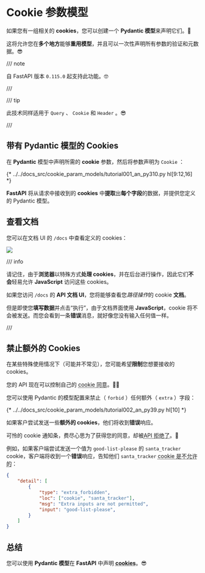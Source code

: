 # Cookie 参数模型

如果您有一组相关的 **cookies**，您可以创建一个 **Pydantic 模型**来声明它们。🍪

这将允许您在**多个地方**能够**重用模型**，并且可以一次性声明所有参数的验证和元数据。😎

/// note

自 FastAPI 版本 `0.115.0` 起支持此功能。🤓

///

/// tip

此技术同样适用于 `Query` 、 `Cookie` 和 `Header` 。😎

///

## 带有 Pydantic 模型的 Cookies

在 **Pydantic** 模型中声明所需的 **cookie** 参数，然后将参数声明为 `Cookie` ：

{* ../../docs_src/cookie_param_models/tutorial001_an_py310.py hl[9:12,16] *}

**FastAPI** 将从请求中接收到的 **cookies** 中**提取**出**每个字段**的数据，并提供您定义的 Pydantic 模型。

## 查看文档

您可以在文档 UI 的 `/docs` 中查看定义的 cookies：

<div class="screenshot">
<img src="/img/tutorial/cookie-param-models/image01.png">
</div>

/// info

请记住，由于**浏览器**以特殊方式**处理 cookies**，并在后台进行操作，因此它们**不会**轻易允许 **JavaScript** 访问这些 cookies。

如果您访问 `/docs` 的 **API 文档 UI**，您将能够查看您*路径操作*的 cookie **文档**。

但是即使您**填写数据**并点击“执行”，由于文档界面使用 **JavaScript**，cookie 将不会被发送。而您会看到一条**错误**消息，就好像您没有输入任何值一样。

///

## 禁止额外的 Cookies

在某些特殊使用情况下（可能并不常见），您可能希望**限制**您想要接收的 cookies。

您的 API 现在可以控制自己的 <abbr title="这是一个笑话，顺便提一下。它与cookie同意无关，但现在连API都能拒绝那些可怜的 cookie，真是太有趣了。来，吃个 cookie 吧。🍪">cookie 同意</abbr>。🤪🍪

您可以使用 Pydantic 的模型配置来禁止（ `forbid` ）任何额外（ `extra` ）字段：

{* ../../docs_src/cookie_param_models/tutorial002_an_py39.py hl[10] *}

如果客户尝试发送一些**额外的 cookies**，他们将收到**错误**响应。

可怜的 cookie 通知条，费尽心思为了获得您的同意，却被<abbr title="这又是一个笑话，别管我了，给您的 cookie 配上点咖啡吧。☕">API 拒绝了</abbr>。🍪

例如，如果客户端尝试发送一个值为 `good-list-please` 的 `santa_tracker` cookie，客户端将收到一个**错误**响应，告知他们 `santa_tracker` <abbr title="圣诞老人（Santa）不赞成没有 cookie。🎅 好吧，不会再开 cookie 的玩笑了。">cookie 是不允许的</abbr>：

```json
{
    "detail": [
        {
            "type": "extra_forbidden",
            "loc": ["cookie", "santa_tracker"],
            "msg": "Extra inputs are not permitted",
            "input": "good-list-please",
        }
    ]
}
```

## 总结

您可以使用 **Pydantic 模型**在 **FastAPI** 中声明 <abbr title="走之前再来块 cookie 吧。 🍪">**cookies**</abbr>。😎
